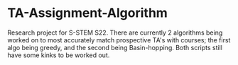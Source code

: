 # TA-Assignment-Algorithm
Research project for S-STEM S22. There are currently 2 algorithms being worked on to most accurately match prospective TA's with courses; the first algo being greedy, and the second being Basin-hopping. Both scripts still have some kinks to be worked out.
